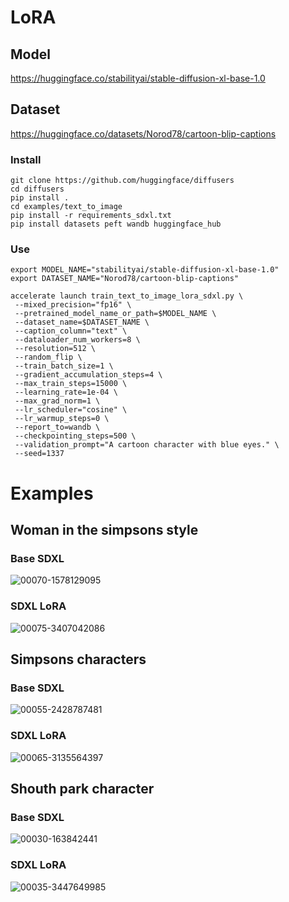 # LoRA

## Model
<https://huggingface.co/stabilityai/stable-diffusion-xl-base-1.0>

## Dataset
<https://huggingface.co/datasets/Norod78/cartoon-blip-captions>

### Install 
```
git clone https://github.com/huggingface/diffusers
cd diffusers
pip install .
cd examples/text_to_image
pip install -r requirements_sdxl.txt
pip install datasets peft wandb huggingface_hub
```

### Use
```
export MODEL_NAME="stabilityai/stable-diffusion-xl-base-1.0"
export DATASET_NAME="Norod78/cartoon-blip-captions"

accelerate launch train_text_to_image_lora_sdxl.py \
 --mixed_precision="fp16" \
 --pretrained_model_name_or_path=$MODEL_NAME \
 --dataset_name=$DATASET_NAME \
 --caption_column="text" \
 --dataloader_num_workers=8 \
 --resolution=512 \
 --random_flip \
 --train_batch_size=1 \
 --gradient_accumulation_steps=4 \
 --max_train_steps=15000 \
 --learning_rate=1e-04 \
 --max_grad_norm=1 \
 --lr_scheduler="cosine" \
 --lr_warmup_steps=0 \
 --report_to=wandb \
 --checkpointing_steps=500 \
 --validation_prompt="A cartoon character with blue eyes." \
 --seed=1337
```

# Examples

## Woman in the simpsons style

### Base SDXL

![00070-1578129095](https://github.com/dubsaider/LoRA/assets/44964427/88f859e4-bc03-406d-b173-af3dd3609a42)

### SDXL LoRA

![00075-3407042086](https://github.com/dubsaider/LoRA/assets/44964427/0ced90e0-a7c6-4551-bb72-d4258382c546)

## Simpsons characters

### Base SDXL

![00055-2428787481](https://github.com/dubsaider/LoRA/assets/44964427/9bb41e91-fe39-4c57-bb02-a7bf489f0619)

### SDXL LoRA

![00065-3135564397](https://github.com/dubsaider/LoRA/assets/44964427/1c6034cc-bfef-471c-bdb2-fedb2de3fe4c)

## Shouth park character

### Base SDXL

![00030-163842441](https://github.com/dubsaider/LoRA/assets/44964427/68d34be4-e253-46ff-af1d-ffefaa057ef4)

### SDXL LoRA

![00035-3447649985](https://github.com/dubsaider/LoRA/assets/44964427/8c552e66-29c4-49cc-8948-74bf7f8324c4)
